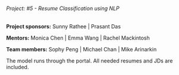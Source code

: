 ###### Project: #5 - Resume Classification using NLP


**Project sponsors:** Sunny Rathee | Prasant Das

**Mentors:** Monica Chen | Emma Wang | Rachel Mackintosh

**Team members:** Sophy Peng | Michael Chan | Mike Arinarkin


The model runs through the portal. All needed resumes and JDs are included.
